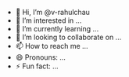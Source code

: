 - 👋 Hi, I’m @v-rahulchau
- 👀 I’m interested in ...
- 🌱 I’m currently learning ...
- 💞️ I’m looking to collaborate on ...
- 📫 How to reach me ...
- 😄 Pronouns: ...
- ⚡ Fun fact: ...

<!---
v-rahulchau/v-rahulchau is a ✨ special ✨ repository because its `README.md` (this file) appears on your GitHub profile.
You can click the Preview link to take a look at your changes.
--->
